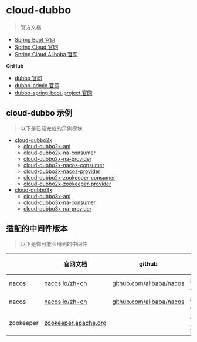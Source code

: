 # cloud-dubbo

> 官方文档 

* [Spring Boot 官网](https://spring.io/projects/spring-boot) 
* [Spring Cloud 官网](https://spring.io/projects/spring-cloud) 
* [Spring Cloud Alibaba 官网](https://spring.io/projects/spring-cloud-alibaba) 

**GitHub** 

* [dubbo 官网](https://github.com/apache/dubbo) 
* [dubbo-admin 官网](https://github.com/apache/dubbo-admin) 
* [dubbo-spring-boot-project 官网](https://github.com/apache/dubbo-spring-boot-project) 


## cloud-dubbo 示例

> 以下是已经完成的示例模块

- [cloud-dubbo2x](./cloud-dubbo2x) 
    - [cloud-dubbo2x-api](./cloud-dubbo2x/cloud-dubbo2x-api)
    - [cloud-dubbo2x-na-consumer](./cloud-dubbo2x/cloud-dubbo2x-na-consumer)
    - [cloud-dubbo2x-na-provider](./cloud-dubbo2x/cloud-dubbo2x-na-provider)
    - [cloud-dubbo2x-nacos-consumer](./cloud-dubbo2x/cloud-dubbo2x-nacos-consumer)
    - [cloud-dubbo2x-nacos-provider](./cloud-dubbo2x/cloud-dubbo2x-nacos-provider)
    - [cloud-dubbo2x-zookeeper-consumer](./cloud-dubbo2x/cloud-dubbo2x-zookeeper-consumer)
    - [cloud-dubbo2x-zookeeper-provider](./cloud-dubbo2x/cloud-dubbo2x-zookeeper-provider)
- [cloud-dubbo3x](./cloud-dubbo3x) 
    - [cloud-dubbo3x-api](./cloud-dubbo3x/cloud-dubbo3x-api)
    - [cloud-dubbo3x-na-consumer](./cloud-dubbo3x/cloud-dubbo3x-na-consumer)
    - [cloud-dubbo3x-na-provider](./cloud-dubbo3x/cloud-dubbo3x-na-provider)




## 适配的中间件版本

> 以下是你可能会用到的中间件

|                    | 官网文档 | github  | 使用版本下载  | 详细  |  推荐  |
| ----------------- | ---------- | ---------- | ---------- | ---------- | ---------- | 
| nacos            | [nacos.io/zh-cn](https://nacos.io/zh-cn/)          | [github.com/alibaba/nacos](https://github.com/alibaba/nacos) | [nacos-1.4.2](https://github.com/alibaba/nacos/releases/tag/1.4.2)  | 搭配dubbo2.x  |  |
| nacos            | [nacos.io/zh-cn](https://nacos.io/zh-cn/)          | [github.com/alibaba/nacos](https://github.com/alibaba/nacos) | [nacos-2.1.0](https://github.com/alibaba/nacos/releases/tag/2.1.0)  | 搭配dubbo3.x  |  |
| zookeeper        | [zookeeper.apache.org](http://zookeeper.apache.org/releases.html)    |  | [zookeeper-3.6.3-bin.tar.gz](https://www.apache.org/dyn/closer.lua/zookeeper/zookeeper-3.6.3/apache-zookeeper-3.6.3-bin.tar.gz)  |   |  |

